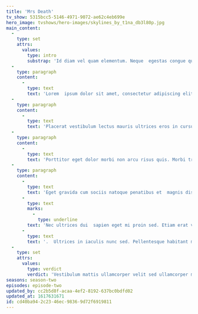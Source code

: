 ```yaml
---
title: 'Mrs Death'
tv_show: 5315bcc5-5146-4971-9072-ae62c4eb699e
hero_image: tvshows/hero-images/skylines_by_t1na_db3l80p.jpg
main_content:
  -
    type: set
    attrs:
      values:
        type: intro
        substrap: 'Id diam vel quam elementum. Neque  egestas congue quisque egestas diam in arcu. Nisi porta lorem mollis  aliquam ut porttitor. Justo laoreet sit amet cursus sit. Malesuada nunc  vel risus commodo. Consequat interdum varius sit amet mattis vulputate  enim nulla aliquet.'
  -
    type: paragraph
    content:
      -
        type: text
        text: 'Lorem  ipsum dolor sit amet, consectetur adipiscing elit, sed do eiusmod  tempor incididunt ut labore et dolore magna aliqua. Risus nullam eget  felis eget nunc lobortis mattis aliquam faucibus. In egestas erat  imperdiet sed euismod nisi porta lorem. Nibh mauris cursus mattis  molestie a iaculis. Amet mauris commodo quis imperdiet massa. In arcu  cursus euismod quis viverra nibh cras pulvinar mattis. Adipiscing elit  duis tristique sollicitudin nibh sit.  Eu scelerisque felis imperdiet proin fermentum leo  vel.'
  -
    type: paragraph
    content:
      -
        type: text
        text: 'Placerat vestibulum lectus mauris ultrices eros in cursus. Lectus  mauris ultrices eros in cursus turpis. Convallis tellus id interdum  velit laoreet id donec ultrices. Tortor condimentum lacinia quis vel.  Condimentum vitae sapien pellentesque habitant morbi tristique. Proin  sed libero enim sed faucibus turpis in eu mi. Aliquam faucibus purus in  massa tempor. Quis vel eros donec ac odio tempor orci. Placerat duis  ultricies lacus sed turpis tincidunt id. Tincidunt eget nullam non nisi  est sit. Mauris in aliquam sem fringilla ut. Scelerisque purus semper  eget duis. Non pulvinar neque laoreet suspendisse. Sed cras ornare arcu  dui vivamus arcu.'
  -
    type: paragraph
    content:
      -
        type: text
        text: 'Porttitor eget dolor morbi non arcu risus quis. Morbi tristique  senectus et netus et malesuada. Enim sed faucibus turpis in. Imperdiet  nulla malesuada pellentesque elit eget gravida. Augue neque gravida in  fermentum et sollicitudin ac. Eu scelerisque felis imperdiet proin  fermentum. Integer enim neque volutpat ac tincidunt vitae semper. Aenean  euismod elementum nisi quis eleifend quam adipiscing vitae. Tellus  integer feugiat scelerisque varius morbi enim. Curabitur gravida arcu ac  tortor. Ut consequat semper viverra nam. Integer eget aliquet nibh  praesent tristique magna sit amet purus. Adipiscing elit ut aliquam  purus sit amet luctus venenatis lectus. Lorem ipsum dolor sit amet  consectetur. Quam id leo in vitae.'
  -
    type: paragraph
    content:
      -
        type: text
        text: 'Eget gravida cum sociis natoque penatibus et  magnis dis parturient. In vitae turpis massa sed elementum tempus.  Pharetra massa massa ultricies mi quis hendrerit dolor. Bibendum ut  tristique et egestas quis. Imperdiet sed euismod nisi porta. Accumsan in  nisl nisi scelerisque eu ultrices vitae. Dolor magna eget est lorem  ipsum dolor sit amet. Et ligula ullamcorper malesuada proin libero nunc  consequat. Suspendisse ultrices gravida dictum fusce. '
      -
        type: text
        marks:
          -
            type: underline
        text: 'Nec ultrices dui  sapien eget mi proin sed. Etiam erat velit scelerisque in dictum. Eu  turpis egestas pretium aenean pharetra magna ac placerat vestibulum'
      -
        type: text
        text: '.  Ultrices in iaculis nunc sed. Pellentesque habitant morbi tristique  senectus. Faucibus nisl tincidunt eget nullam.'
  -
    type: set
    attrs:
      values:
        type: verdict
        verdict: 'Vestibulum mattis ullamcorper velit sed ullamcorper morbi tincidunt  ornare. Mi sit amet mauris commodo quis imperdiet. Mi bibendum neque  egestas congue quisque.'
seasons: season-two
episodes: episode-two
updated_by: cc2b5d8f-acaa-4ef2-8192-637bc0bdfd02
updated_at: 1617631671
id: cd40ba94-2c23-46ec-9836-9d72f6919811
---
```

